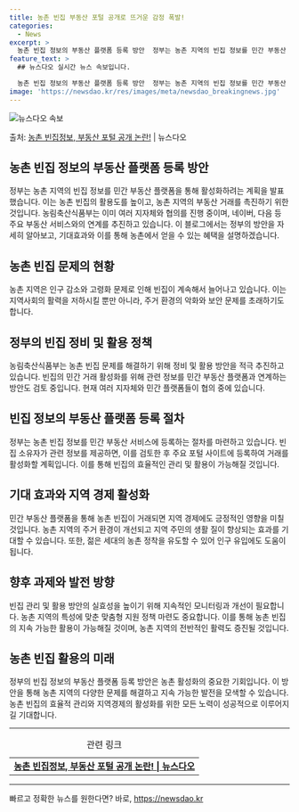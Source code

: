 ```yaml
---
title: 농촌 빈집 부동산 포털 공개로 뜨거운 감정 폭발!
categories:
  - News
excerpt: >
  농촌 빈집 정보의 부동산 플랫폼 등록 방안  정부는 농촌 지역의 빈집 정보를 민간 부동산 플랫폼을 통해 활성…
feature_text: >
  ## 뉴스다오 실시간 뉴스 속보입니다.

  농촌 빈집 정보의 부동산 플랫폼 등록 방안  정부는 농촌 지역의 빈집 정보를 민간 부동산 플랫폼을 통해 활성…
image: 'https://newsdao.kr/res/images/meta/newsdao_breakingnews.jpg'
---
```


![뉴스다오 속보](https://newsdao.kr/res/images/meta/newsdao_breakingnews.jpg)

<p>출처: <a href="https://newsdao.kr/4315" rel="dofollow">농촌 빈집정보, 부동산 포털 공개 논란!</a> | 뉴스다오</p>

<h2 data-ke-size="size26">농촌 빈집 정보의 부동산 플랫폼 등록 방안</h2>
<p data-ke-size="size16">정부는 농촌 지역의 빈집 정보를 민간 부동산 플랫폼을 통해 활성화하려는 계획을 발표했습니다. 이는 농촌 빈집의 활용도를 높이고, 농촌 지역의 부동산 거래를 촉진하기 위한 것입니다. 농림축산식품부는 이미 여러 지자체와 협의를 진행 중이며, 네이버, 다음 등 주요 부동산 서비스와의 연계를 추진하고 있습니다. 이 블로그에서는 정부의 방안을 자세히 알아보고, 기대효과와 이를 통해 농촌에서 얻을 수 있는 혜택을 설명하겠습니다.</p>

<h2 data-ke-size="size26">농촌 빈집 문제의 현황</h2>
<p data-ke-size="size16">농촌 지역은 인구 감소와 고령화 문제로 인해 빈집이 계속해서 늘어나고 있습니다. 이는 지역사회의 활력을 저하시킬 뿐만 아니라, 주거 환경의 악화와 보안 문제를 초래하기도 합니다.</p>

<h2 data-ke-size="size26">정부의 빈집 정비 및 활용 정책</h2>
<p data-ke-size="size16">농림축산식품부는 농촌 빈집 문제를 해결하기 위해 정비 및 활용 방안을 적극 추진하고 있습니다. 빈집의 민간 거래 활성화를 위해 관련 정보를 민간 부동산 플랫폼과 연계하는 방안도 검토 중입니다. 현재 여러 지자체와 민간 플랫폼들이 협의 중에 있습니다.</p>

<h2 data-ke-size="size26">빈집 정보의 부동산 플랫폼 등록 절차</h2>
<p data-ke-size="size16">정부는 농촌 빈집 정보를 민간 부동산 서비스에 등록하는 절차를 마련하고 있습니다. 빈집 소유자가 관련 정보를 제공하면, 이를 검토한 후 주요 포털 사이트에 등록하여 거래를 활성화할 계획입니다. 이를 통해 빈집의 효율적인 관리 및 활용이 가능해질 것입니다.</p>

<h2 data-ke-size="size26">기대 효과와 지역 경제 활성화</h2>
<p data-ke-size="size16">민간 부동산 플랫폼을 통해 농촌 빈집이 거래되면 지역 경제에도 긍정적인 영향을 미칠 것입니다. 농촌 지역의 주거 환경이 개선되고 지역 주민의 생활 질이 향상되는 효과를 기대할 수 있습니다. 또한, 젊은 세대의 농촌 정착을 유도할 수 있어 인구 유입에도 도움이 됩니다.</p>

<h2 data-ke-size="size26">향후 과제와 발전 방향</h2>
<p data-ke-size="size16">빈집 관리 및 활용 방안의 실효성을 높이기 위해 지속적인 모니터링과 개선이 필요합니다. 농촌 지역의 특성에 맞춘 맞춤형 지원 정책 마련도 중요합니다. 이를 통해 농촌 빈집의 지속 가능한 활용이 가능해질 것이며, 농촌 지역의 전반적인 활력도 증진될 것입니다.</p>

<h2 data-ke-size="size26">농촌 빈집 활용의 미래</h2>
<p data-ke-size="size16">정부의 빈집 정보의 부동산 플랫폼 등록 방안은 농촌 활성화의 중요한 기회입니다. 이 방안을 통해 농촌 지역의 다양한 문제를 해결하고 지속 가능한 발전을 모색할 수 있습니다. 농촌 빈집의 효율적 관리와 지역경제의 활성화를 위한 모든 노력이 성공적으로 이루어지길 기대합니다.</p>

<hr>
<table>
  <caption>관련 링크</caption>
  <tr>
    <td style="text-align: center; height: 17px;"><a href="https://newsdao.kr/4315" target="_blank"><b>농촌 빈집정보, 부동산 포털 공개 논란! | 뉴스다오</b></a></td>
  </tr>
</table>
<hr> 

빠르고 정확한 뉴스를 원한다면? 바로, <a href="https://newsdao.kr" rel="dofollow">https://newsdao.kr</a>


